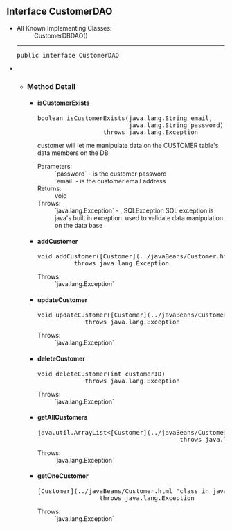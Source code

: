 ## Interface CustomerDAO<T>

</div>

<div>

<div>

*   <dl>

    <dt>All Known Implementing Classes:</dt>

    <dd>CustomerDBDAO()</dd>

    </dl>

    * * *

    <pre>public interface CustomerDAO<T></pre>

</div>


<div>

*   *   <a name="method.detail"></a>

        ### Method Detail

        <a name="isCustomerExists-java.lang.String-java.lang.String-"></a>
        *   #### isCustomerExists

            <pre>boolean isCustomerExists(java.lang.String email,
                                     java.lang.String password)
                              throws java.lang.Exception</pre>

            <div>customer will let me manipulate data on the CUSTOMER table's data members on the DB</div>

            <dl>

            <dt>Parameters:</dt>

            <dd>`password` - is the customer password</dd>

            <dd>`email` - is the customer email address</dd>

            <dt>Returns:</dt>

            <dd>void</dd>

            <dt>Throws:</dt>

            <dd>`java.lang.Exception` - , SQLException SQL exception is java's built in exception.
            used to validate data manipulation on the data base</dd>

            </dl>

            <a name="addCustomer-javaBeans.Customer-"></a>
        *   #### addCustomer

            <pre>void addCustomer([Customer](../javaBeans/Customer.html "class in javaBeans") customer)
                      throws java.lang.Exception</pre>

            <dl>

            <dt>Throws:</dt>

            <dd>`java.lang.Exception`</dd>

            </dl>

            <a name="updateCustomer-javaBeans.Customer-"></a>
        *   #### updateCustomer

            <pre>void updateCustomer([Customer](../javaBeans/Customer.html "class in javaBeans") customer)
                         throws java.lang.Exception</pre>

            <dl>

            <dt>Throws:</dt>

            <dd>`java.lang.Exception`</dd>

            </dl>

            <a name="deleteCustomer-int-"></a>
        *   #### deleteCustomer

            <pre>void deleteCustomer(int customerID)
                         throws java.lang.Exception</pre>

            <dl>

            <dt>Throws:</dt>

            <dd>`java.lang.Exception`</dd>

            </dl>

            <a name="getAllCustomers--"></a>
        *   #### getAllCustomers

            <pre>java.util.ArrayList<[Customer](../javaBeans/Customer.html "class in javaBeans")> getAllCustomers()
                                                   throws java.lang.Exception</pre>

            <dl>

            <dt>Throws:</dt>

            <dd>`java.lang.Exception`</dd>

            </dl>

            <a name="getOneCustomer-int-"></a>
        *   #### getOneCustomer

            <pre>[Customer](../javaBeans/Customer.html "class in javaBeans") getOneCustomer(int customerID)
                             throws java.lang.Exception</pre>

            <dl>

            <dt>Throws:</dt>

            <dd>`java.lang.Exception`</dd>

            </dl>
